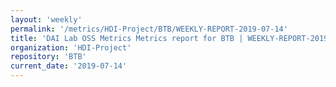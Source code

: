 ```yaml
---
layout: 'weekly'
permalink: '/metrics/HDI-Project/BTB/WEEKLY-REPORT-2019-07-14'
title: 'DAI Lab OSS Metrics Metrics report for BTB | WEEKLY-REPORT-2019-07-14'
organization: 'HDI-Project'
repository: 'BTB'
current_date: '2019-07-14'
---
```

